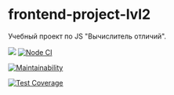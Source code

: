 # frontend-project-lvl2
Учебный проект по JS "Вычислитель отличий".

<a href="https://codeclimate.com/github/vaideska/frontend-project-lvl2/maintainability"><img src="https://api.codeclimate.com/v1/badges/d7abe28483f39b267bd8/maintainability" /></a>
[![Node CI](https://github.com/vaideska/frontend-project-lvl2/workflows/Node%20CI/badge.svg?branch=master&kill_cache=1)](https://github.com/vaideska/frontend-project-lvl2/actions)

[![Maintainability](https://api.codeclimate.com/v1/badges/7c8b223430257fd96a46/maintainability)](https://codeclimate.com/github/vaideska/frontend-project-lvl2/maintainability)

[![Test Coverage](https://api.codeclimate.com/v1/badges/7c8b223430257fd96a46/test_coverage)](https://codeclimate.com/github/vaideska/frontend-project-lvl2/test_coverage)